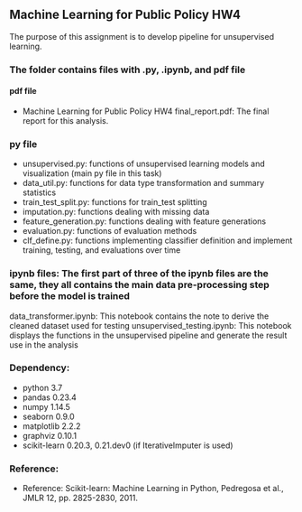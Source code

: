 ## Machine Learning for Public Policy HW4

The purpose of this assignment is to develop pipeline for unsupervised learning.

### The folder contains files with .py, .ipynb, and pdf file

#### pdf file

* Machine Learning for Public Policy HW4 final_report.pdf: The final report for this analysis.

### py file

* unsupervised.py: functions of unsupervised learning models and visualization (main py file in this task)
* data_util.py: functions for data type transformation and summary statistics
* train_test_split.py: functions for train_test splitting
* imputation.py: functions dealing with missing data
* feature_generation.py: functions dealing with feature generations
* evaluation.py: functions of evaluation methods
* clf_define.py: functions implementing classifier definition and implement training, testing, and evaluations over time


### ipynb files: The first part of three of the ipynb files are the same, they all contains the main data pre-processing step before the model is trained
data_transformer.ipynb: This notebook contains the note to derive the cleaned dataset used for testing
unsupervised_testing.ipynb: This notebook displays the functions in the unsupervised pipeline and generate the result use in the analysis

### Dependency:
* python 3.7
* pandas 0.23.4
* numpy 1.14.5
* seaborn 0.9.0
* matplotlib 2.2.2
* graphviz 0.10.1
* scikit-learn 0.20.3, 0.21.dev0 (if IterativeImputer is used)
### Reference:
* Reference: Scikit-learn: Machine Learning in Python, Pedregosa et al., JMLR 12, pp. 2825-2830, 2011.
